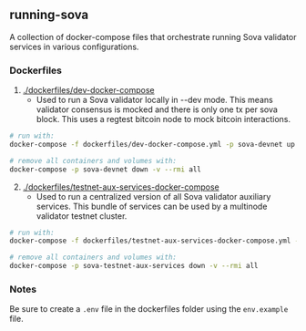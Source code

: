 ## running-sova

A collection of docker-compose files that orchestrate running Sova validator services in various configurations.

### Dockerfiles

1. [./dockerfiles/dev-docker-compose](./dockerfiles/dev-docker-compose.yml)
    - Used to run a Sova validator locally in --dev mode. This means validator consensus is mocked and there is only one tx per sova block. This uses a regtest bitcoin node to mock bitcoin interactions.

```bash
# run with:
docker-compose -f dockerfiles/dev-docker-compose.yml -p sova-devnet up --build -d

# remove all containers and volumes with:
docker-compose -p sova-devnet down -v --rmi all
```

2. [./dockerfiles/testnet-aux-services-docker-compose](./dockerfiles/testnet-aux-services-docker-compose.yml)
    - Used to run a centralized version of all Sova validator auxiliary services. This bundle of services can be used by a multinode validator testnet cluster.

```bash
# run with:
docker-compose -f dockerfiles/testnet-aux-services-docker-compose.yml -p sova-testnet-aux-services up --build -d

# remove all containers and volumes with:
docker-compose -p sova-testnet-aux-services down -v --rmi all
```

### Notes

Be sure to create a `.env` file in the dockerfiles folder using the `env.example` file.